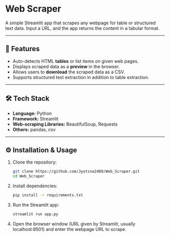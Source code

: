# Web Scraper

A simple Streamlit app that scrapes any webpage for table or structured text data. Input a URL, and the app returns the content in a tabular format.

---

## 🚀 Features

- Auto-detects HTML **tables** or list items on given web pages.  
- Displays scraped data as a **preview** in the browser.  
- Allows users to **download** the scraped data as a CSV.  
- Supports structured text extraction in addition to table extraction.

---

## 🛠️ Tech Stack

- **Language:** Python  
- **Framework:** Streamlit  
- **Web-scraping Libraries:** BeautifulSoup, Requests  
- **Others:** pandas, csv  

---

## ⚙️ Installation & Usage

1. Clone the repository:  
   ```bash
   git clone https://github.com/Jyotsna2409/Web_Scraper.git
   cd Web_Scraper
2. Install dependencies:
   ```bash
   pip install -r requirements.txt
3. Run the Streamlit app:
   ```bash
   streamlit run app.py
4. Open the browser window (URL given by Streamlit, usually localhost:8501) and enter the webpage URL to scrape.
